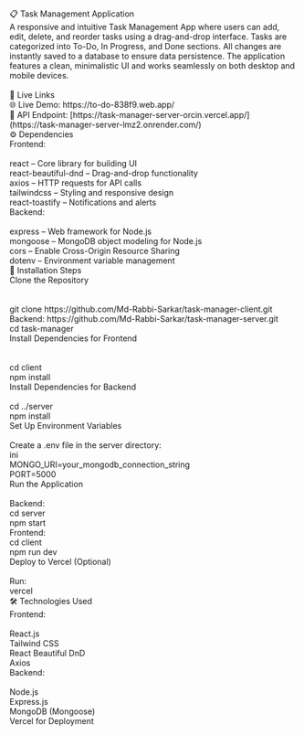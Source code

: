 <p align="left">📋 Task Management Application<br>A responsive and intuitive Task Management App where users can add, edit, delete, and reorder tasks using a drag-and-drop interface. Tasks are categorized into To-Do, In Progress, and Done sections. All changes are instantly saved to a database to ensure data persistence. The application features a clean, minimalistic UI and works seamlessly on both desktop and mobile devices.<br><br>🔗 Live Links<br>🌐 Live Demo: https://to-do-838f9.web.app/<br>📂 API Endpoint: [https://task-manager-server-orcin.vercel.app/](https://task-manager-server-lmz2.onrender.com/)<br>⚙️ Dependencies<br>Frontend:<br><br>react – Core library for building UI<br>react-beautiful-dnd – Drag-and-drop functionality<br>axios – HTTP requests for API calls<br>tailwindcss – Styling and responsive design<br>react-toastify – Notifications and alerts<br>Backend:<br><br>express – Web framework for Node.js<br>mongoose – MongoDB object modeling for Node.js<br>cors – Enable Cross-Origin Resource Sharing<br>dotenv – Environment variable management<br>🚀 Installation Steps<br>Clone the Repository<br><br><br>git clone https://github.com/Md-Rabbi-Sarkar/task-manager-client.git<br>Backend: https://github.com/Md-Rabbi-Sarkar/task-manager-server.git<br>cd task-manager<br>Install Dependencies for Frontend<br><br><br>cd client<br>npm install<br>Install Dependencies for Backend<br><br>cd ../server<br>npm install<br>Set Up Environment Variables<br><br>Create a .env file in the server directory:<br>ini<br>MONGO_URI=your_mongodb_connection_string<br>PORT=5000<br>Run the Application<br><br>Backend:<br>cd server<br>npm start<br>Frontend:<br>cd client<br>npm run dev<br>Deploy to Vercel (Optional)<br><br>Run:<br>vercel<br>🛠️ Technologies Used<br>Frontend:<br><br>React.js<br>Tailwind CSS<br>React Beautiful DnD<br>Axios<br>Backend:<br><br>Node.js<br>Express.js<br>MongoDB (Mongoose)<br>Vercel for Deployment</p>

###
